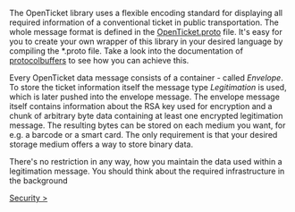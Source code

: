 The OpenTicket library uses a flexible encoding standard for displaying all required information
of a conventional ticket in public transportation. The whole message format is defined 
in the [OpenTicket.proto](/OpenTicket.proto) file. It's easy for you to create your own wrapper of
this library in your desired language by compiling the *.proto file. Take a look into the documentation
of [protocolbuffers](https://github.com/protocolbuffers/protobuf) to see how you can achieve this.

Every OpenTicket data message consists of a container - called *Envelope*. To store the ticket information itself
the message type *Legitimation* is used, which is later pushed into the envelope message. The envelope message itself contains information about the RSA key used for 
encryption and a chunk of arbitrary byte data containing at least one encrypted legitimation message. The resulting bytes can be stored on each medium you want, for e.g. a barcode or a smart card.
The only requirement is that your desired storage medium offers a way to store binary data.

There's no restriction in any way, how you maintain the data used within a legitimation message. You should think
about the required infrastructure in the background

[Security >](SECURITY.md)